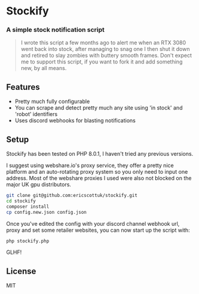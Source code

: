 # Stockify
### A simple stock notification script

> I wrote this script a few months ago to alert me when an RTX 3080 went back into stock, after managing to snag one I then shut it down and retired to slay zombies with buttery smooth frames. Don't expect me to support this script, if you want to fork it and add something new, by all means.

## Features

- Pretty much fully configurable
- You can scrape and detect pretty much any site using 'in stock' and 'robot' identifiers
- Uses discord webhooks for blasting notifications

## Setup

Stockify has been tested on PHP 8.0.1, I haven't tried any previous versions.

I suggest using webshare.io's proxy service, they offer a pretty nice platform and an auto-rotating proxy system so you only need to input one address. Most of the webshare proxies I used were also not blocked on the major UK gpu distributors.

```sh
git clone git@github.com:ericscottuk/stockify.git
cd stockify
composer install
cp config.new.json config.json
```

Once you've edited the config with your discord channel webhook url, proxy and set some retailer websites, you can now start up the script with:

```sh
php stockify.php
```

GLHF!

## License

MIT

